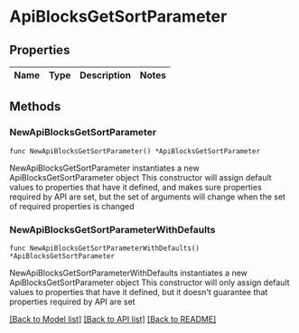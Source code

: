 # ApiBlocksGetSortParameter

## Properties

Name | Type | Description | Notes
------------ | ------------- | ------------- | -------------

## Methods

### NewApiBlocksGetSortParameter

`func NewApiBlocksGetSortParameter() *ApiBlocksGetSortParameter`

NewApiBlocksGetSortParameter instantiates a new ApiBlocksGetSortParameter object
This constructor will assign default values to properties that have it defined,
and makes sure properties required by API are set, but the set of arguments
will change when the set of required properties is changed

### NewApiBlocksGetSortParameterWithDefaults

`func NewApiBlocksGetSortParameterWithDefaults() *ApiBlocksGetSortParameter`

NewApiBlocksGetSortParameterWithDefaults instantiates a new ApiBlocksGetSortParameter object
This constructor will only assign default values to properties that have it defined,
but it doesn't guarantee that properties required by API are set


[[Back to Model list]](../README.md#documentation-for-models) [[Back to API list]](../README.md#documentation-for-api-endpoints) [[Back to README]](../README.md)


